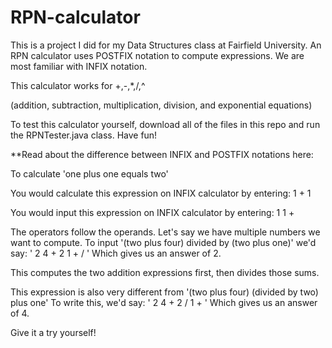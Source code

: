 # RPN-calculator

This is a project I did for my Data Structures class at Fairfield University.
An RPN calculator uses POSTFIX notation to compute expressions. We are most familiar with INFIX notation. 


This calculator works for +,-,*,/,^ 

(addition, subtraction, multiplication, division, and exponential equations)

To test this calculator yourself, download all of the files in this repo and run the RPNTester.java class.
Have fun!


**Read about the difference between INFIX and POSTFIX notations here:


To calculate 'one plus one equals two'

You would calculate this expression on INFIX calculator by entering:
1 + 1

You would input this expression on INFIX calculator by entering:
1 1 + 

The operators follow the operands. Let's say we have multiple numbers we want to compute.
To input '(two plus four) divided by (two plus one)' we'd say:
' 2 4 + 2 1 + / '
Which gives us an answer of 2.

This computes the two addition expressions first, then divides those sums.

This expression is also very different from '(two plus four) (divided by two) plus one'
To write this, we'd say:
' 2 4 + 2 / 1 + '
Which gives us an answer of 4.

Give it a try yourself!

